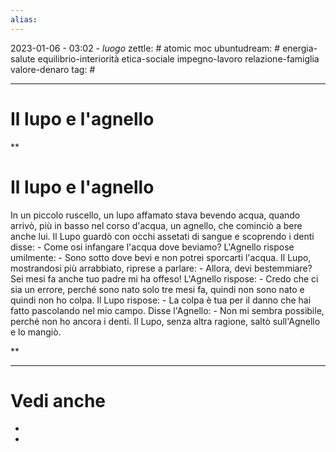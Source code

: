 ```yaml
---
alias: 
---
```

2023-01-06 - 03:02 - *luogo*
zettle: # atomic moc
ubuntudream: # energia-salute equilibrio-interiorità etica-sociale impegno-lavoro relazione-famiglia valore-denaro 
tag: #

---
# Il lupo e l'agnello


**

# Il lupo e l'agnello

In un piccolo ruscello, un lupo affamato stava bevendo acqua, quando arrivò, più in basso nel corso d'acqua, un agnello, che cominciò a bere anche lui. Il Lupo guardò con occhi assetati di sangue e scoprendo i denti disse: - Come osi infangare l'acqua dove beviamo? L'Agnello rispose umilmente: - Sono sotto dove bevi e non potrei sporcarti l'acqua. Il Lupo, mostrandosi più arrabbiato, riprese a parlare: - Allora, devi bestemmiare? Sei mesi fa anche tuo padre mi ha offeso! L'Agnello rispose: - Credo che ci sia un errore, perché sono nato solo tre mesi fa, quindi non sono nato e quindi non ho colpa. Il Lupo rispose: - La colpa è tua per il danno che hai fatto pascolando nel mio campo. Disse l'Agnello: - Non mi sembra possibile, perché non ho ancora i denti. Il Lupo, senza altra ragione, saltò sull'Agnello e lo mangiò.

**


---
# Vedi anche
- 
- 